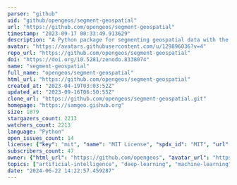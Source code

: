```yaml
---
parser: "github"
uid: "github/opengeos/segment-geospatial"
url: "https://github.com/opengeos/segment-geospatial"
timestamp: "2023-09-17 00:33:49.913629"
description: "A Python package for segmenting geospatial data with the Segment Anything Model (SAM)"
avatar: "https://avatars.githubusercontent.com/u/129896036?v=4"
repo_url: "https://github.com/opengeos/segment-geospatial"
doi: "https://doi.org/10.5281/zenodo.8338074"
name: "segment-geospatial"
full_name: "opengeos/segment-geospatial"
html_url: "https://github.com/opengeos/segment-geospatial"
created_at: "2023-04-19T03:03:52Z"
updated_at: "2023-09-16T06:50:55Z"
clone_url: "https://github.com/opengeos/segment-geospatial.git"
homepage: "https://samgeo.gishub.org"
size: 1879
stargazers_count: 2213
watchers_count: 2213
language: "Python"
open_issues_count: 14
license: {"key": "mit", "name": "MIT License", "spdx_id": "MIT", "url": "https://api.github.com/licenses/mit", "node_id": "MDc6TGljZW5zZTEz"}
subscribers_count: 47
owner: {"html_url": "https://github.com/opengeos", "avatar_url": "https://avatars.githubusercontent.com/u/129896036?v=4", "login": "opengeos", "type": "Organization"}
topics: ["artificial-intelligence", "deep-learning", "machine-learning", "segmentation", "geopython", "geospatial", "segment-anything"]
date: "2024-06-22 14:22:57.459287"
---
```

